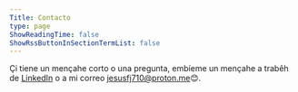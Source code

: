 ```yaml
---
Title: Contacto
type: page
ShowReadingTime: false
ShowRssButtonInSectionTermList: false
---
```


Çi tiene un mençahe corto o una pregunta, embíeme un mençahe a trabêh de [LinkedIn](https://www.linkedin.com/in/jesusfj710/) o a mi correo [jesusfj710@proton.me](mailto:jesusfj710@proton.me)😊.
